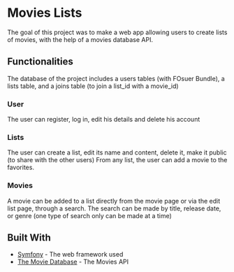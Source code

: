 # Movies Lists

The goal of this project was to make a web app allowing users to create lists of movies, with the help of a movies database API.

## Functionalities
The database of the project includes a users tables (with FOsuer Bundle), a lists table, and a joins table (to join a list_id with a movie_id) 

### User
The user can register, log in, edit his details and delete his account

### Lists
The user can create a list, edit its name and content, delete it, make it public (to share with the other users)
From any list, the user can add a movie to the favorites.

### Movies
A movie can be added to a list directly from the movie page or via the edit list page, through a search. The search can be made by title, release date, or genre (one type of search only can be made at a time)


## Built With

* [Symfony](https://symfony.com/) - The web framework used
* [The Movie Database](https://www.themoviedb.org/?language=fr) - The Movies API

